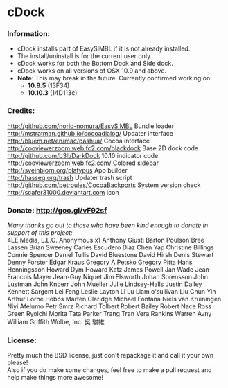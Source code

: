 # cDock

### Information:
* cDock installs part of EasySIMBL if it is not already installed.
* The install/uninstall is for the current user only.
* cDock works for both the Bottom Dock and Side dock.	
* cDock works on all versions of OSX 10.9 and above.    
* **Note**: This may break in the future. Currently confirmed working on:    
    * **10.9.5** (13F34)    
    * **10.10.3** (14D113c) 

### Credits: 
http://github.com/norio-nomura/EasySIMBL	Bundle loader    
http://mstratman.github.io/cocoadialog/		Updater interface    
http://bluem.net/en/mac/pashua/				Cocoa interface    
http://cooviewerzoom.web.fc2.com/blackdock	Base 2D dock code    
http://github.com/b3ll/DarkDock				10.10 indicator code    
http://cooviewerzoom.web.fc2.com/			Colored sidebar    
http://sveinbjorn.org/platypus				App builder    
http://hasseg.org/trash						Updater trash script    
http://github.com/petroules/CocoaBackports	System version check    
http://scafer31000.deviantart.com			Icon    

### Donate:  http://goo.gl/vF92sf
*Many thanks go out to those who have been kind enough to donate in support of this project:*    
4LE Media, L.L.C.
Anonymous x1
Anthony Giusti
Barton Poulson
Bree Lassen
Brian Sweeney
Carles Escudero Diaz
Chen Yap
Christine Billings
Connie Spencer
Daniel Tullis
David Bluestone
David Hirsh
Denis Stewart
Denny Forster
Edgar Kraus
Gregory A Petsko
Gregory Pitta
Hans Henningsson
Howard Dym
Howard Katz
James Powell
Jan Wade
Jean-Francois Mayer
Jean-Guy Niquet
Jim Elsworth
Johan Sorensson
John Lustman
John Knoerr
John Mueller
Julie Lindsey-Halls
Justin Dailey
Kennett Sargent
Lei Feng
Leslie Layton
Li Lu
Liam o'sullivan
Liu Chun Yin Arthur
Lorne Hobbs
Marten Claridge
Michael Fontana
Niels van Kruiningen
Niyi Afelumo
Petr Smrz
Richard Tolbert
Robert Bailey
Robert Nace
Ross Green
Ryoichi Morita
Tata Parker
Trang Tran
Vera Rankins
Warren Avny
William Griffith
Wolbe, Inc.
吳 駿維      

### License:
Pretty much the BSD license, just don't repackage it and call it your own please!    
Also if you do make some changes, feel free to make a pull request and help make things more awesome!

